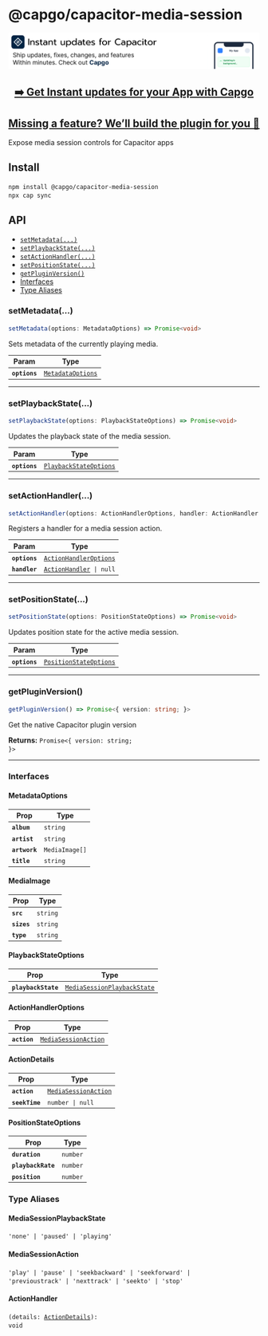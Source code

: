 # @capgo/capacitor-media-session
 <a href="https://capgo.app/"><img src='https://raw.githubusercontent.com/Cap-go/capgo/main/assets/capgo_banner.png' alt='Capgo - Instant updates for capacitor'/></a>

<div align="center">
  <h2><a href="https://capgo.app/?ref=plugin"> ➡️ Get Instant updates for your App with Capgo</a></h2>
  <h2><a href="https://capgo.app/consulting/?ref=plugin"> Missing a feature? We’ll build the plugin for you 💪</a></h2>
</div>
Expose media session controls for Capacitor apps

## Install

```bash
npm install @capgo/capacitor-media-session
npx cap sync
```

## API

<docgen-index>

* [`setMetadata(...)`](#setmetadata)
* [`setPlaybackState(...)`](#setplaybackstate)
* [`setActionHandler(...)`](#setactionhandler)
* [`setPositionState(...)`](#setpositionstate)
* [`getPluginVersion()`](#getpluginversion)
* [Interfaces](#interfaces)
* [Type Aliases](#type-aliases)

</docgen-index>

<docgen-api>
<!--Update the source file JSDoc comments and rerun docgen to update the docs below-->

### setMetadata(...)

```typescript
setMetadata(options: MetadataOptions) => Promise<void>
```

Sets metadata of the currently playing media.

| Param         | Type                                                        |
| ------------- | ----------------------------------------------------------- |
| **`options`** | <code><a href="#metadataoptions">MetadataOptions</a></code> |

--------------------


### setPlaybackState(...)

```typescript
setPlaybackState(options: PlaybackStateOptions) => Promise<void>
```

Updates the playback state of the media session.

| Param         | Type                                                                  |
| ------------- | --------------------------------------------------------------------- |
| **`options`** | <code><a href="#playbackstateoptions">PlaybackStateOptions</a></code> |

--------------------


### setActionHandler(...)

```typescript
setActionHandler(options: ActionHandlerOptions, handler: ActionHandler | null) => Promise<void>
```

Registers a handler for a media session action.

| Param         | Type                                                                  |
| ------------- | --------------------------------------------------------------------- |
| **`options`** | <code><a href="#actionhandleroptions">ActionHandlerOptions</a></code> |
| **`handler`** | <code><a href="#actionhandler">ActionHandler</a> \| null</code>       |

--------------------


### setPositionState(...)

```typescript
setPositionState(options: PositionStateOptions) => Promise<void>
```

Updates position state for the active media session.

| Param         | Type                                                                  |
| ------------- | --------------------------------------------------------------------- |
| **`options`** | <code><a href="#positionstateoptions">PositionStateOptions</a></code> |

--------------------


### getPluginVersion()

```typescript
getPluginVersion() => Promise<{ version: string; }>
```

Get the native Capacitor plugin version

**Returns:** <code>Promise&lt;{ version: string; }&gt;</code>

--------------------


### Interfaces


#### MetadataOptions

| Prop          | Type                      |
| ------------- | ------------------------- |
| **`album`**   | <code>string</code>       |
| **`artist`**  | <code>string</code>       |
| **`artwork`** | <code>MediaImage[]</code> |
| **`title`**   | <code>string</code>       |


#### MediaImage

| Prop        | Type                |
| ----------- | ------------------- |
| **`src`**   | <code>string</code> |
| **`sizes`** | <code>string</code> |
| **`type`**  | <code>string</code> |


#### PlaybackStateOptions

| Prop                | Type                                                                            |
| ------------------- | ------------------------------------------------------------------------------- |
| **`playbackState`** | <code><a href="#mediasessionplaybackstate">MediaSessionPlaybackState</a></code> |


#### ActionHandlerOptions

| Prop         | Type                                                              |
| ------------ | ----------------------------------------------------------------- |
| **`action`** | <code><a href="#mediasessionaction">MediaSessionAction</a></code> |


#### ActionDetails

| Prop           | Type                                                              |
| -------------- | ----------------------------------------------------------------- |
| **`action`**   | <code><a href="#mediasessionaction">MediaSessionAction</a></code> |
| **`seekTime`** | <code>number \| null</code>                                       |


#### PositionStateOptions

| Prop               | Type                |
| ------------------ | ------------------- |
| **`duration`**     | <code>number</code> |
| **`playbackRate`** | <code>number</code> |
| **`position`**     | <code>number</code> |


### Type Aliases


#### MediaSessionPlaybackState

<code>'none' | 'paused' | 'playing'</code>


#### MediaSessionAction

<code>'play' | 'pause' | 'seekbackward' | 'seekforward' | 'previoustrack' | 'nexttrack' | 'seekto' | 'stop'</code>


#### ActionHandler

<code>(details: <a href="#actiondetails">ActionDetails</a>): void</code>

</docgen-api>
